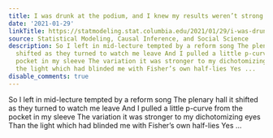 ```yaml
---
title: I was drunk at the podium, and I knew my results weren’t strong
date: '2021-01-29'
linkTitle: https://statmodeling.stat.columbia.edu/2021/01/29/i-was-drunk-at-the-podium-and-i-knew-my-results-werent-strong/
source: Statistical Modeling, Causal Inference, and Social Science
description: So I left in mid-lecture tempted by a reform song The plenary hall it
  shifted as they turned to watch me leave And I pulled a little p-curve from the
  pocket in my sleeve The variation it was stronger to my dichotomizing eyes Than
  the light which had blinded me with Fisher’s own half-lies Yes ...
disable_comments: true
---
```

So I left in mid-lecture tempted by a reform song The plenary hall it shifted as they turned to watch me leave And I pulled a little p-curve from the pocket in my sleeve The variation it was stronger to my dichotomizing eyes Than the light which had blinded me with Fisher’s own half-lies Yes ...